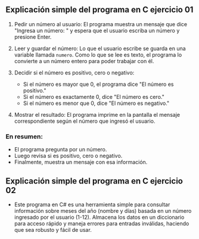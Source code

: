 ## Explicación simple del programa en C ejercicio 01 #

   1. Pedir un número al usuario:
   El programa muestra un mensaje que dice "Ingresa un número: " y espera que el usuario escriba un número y presione Enter.

2. Leer y guardar el número:
   Lo que el usuario escribe se guarda en una variable llamada `numero`. Como lo que se lee es texto, el programa lo convierte a un número entero para poder trabajar con él.

3. Decidir si el número es positivo, cero o negativo:
   - Si el número es mayor que 0, el programa dice "El número es positivo."  
   - Si el número es exactamente 0, dice "El número es cero."  
   - Si el número es menor que 0, dice "El número es negativo."

4. Mostrar el resultado:
   El programa imprime en la pantalla el mensaje correspondiente según el número que ingresó el usuario.

### En resumen:

- El programa pregunta por un número.  
- Luego revisa si es positivo, cero o negativo.  
- Finalmente, muestra un mensaje con esa información.

## Explicación simple del programa en C ejercicio 02 #

- Este programa en C# es una herramienta simple para consultar información sobre meses del año (nombre y días) basada en un número ingresado por el usuario (1-12). Almacena los datos en un diccionario para acceso rápido y maneja errores para entradas inválidas, haciendo que sea robusto y fácil de usar.
